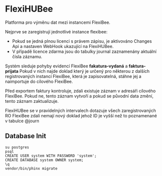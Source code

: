 FlexiHUBee
==========

Platforma pro výměnu dat mezi instancemi FlexiBee.

Nejprve se zaregistrují jednotlivé instance flexibee: 

  * Pokud se jedná plnou licenci s právem zápisu, je aktivováno Changes Api a nastaven WebHook ukazující na FlexiHUBee.
  * V případě licence zdarma jsou do tabulky journal zaznamenány aktuální čísla záznamu.

Systém sleduje pohyby evidencí FlexiBee **fakatura-vydaná** a **faktura-prijata**
Pokud v nich najde doklad který je určený pro některou z dalších registrovaných instancí FlexiBee, která je zapisovatelná, stáhne jej a naimportuje do cílového FlexiBee.

Před exportem faktury kontroluje, zdali existuje záznam v adresáři cílového FlexiBee.
Pokud ne, tento záznam vytvoří a pokud se původní data změní, tento záznam zaktualizuje.

FlexiHUBee se v pravidelných intervalech dotazuje všech zaregistrovaných RO FlexiBee zdali nemají nový doklad jehož ID je vyšší než to poznamenané v tabulce @journ

Database Init
------------------

    su postgres
    psql 
    CREATE USER system WITH PASSWORD 'system';
    CREATE DATABASE system OWNER system;
    \q
    vendor/bin/phinx migrate


